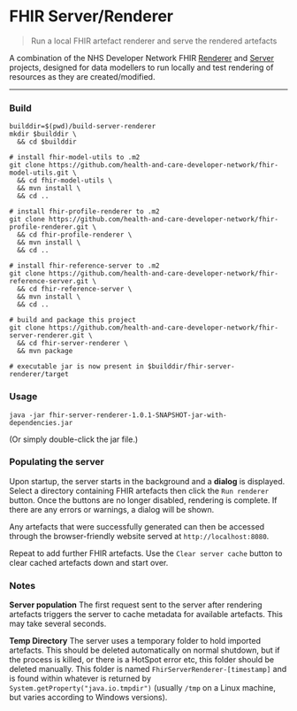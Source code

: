 # FHIR Server/Renderer
> Run a local FHIR artefact renderer and serve the rendered artefacts

A combination of the NHS Developer Network FHIR [Renderer](https://github.com/health-and-care-developer-network/fhir-profile-renderer) and [Server](https://github.com/health-and-care-developer-network/fhir-reference-server) projects, designed for data modellers to run locally and test rendering of resources as they are created/modified.

---

### Build
```
builddir=$(pwd)/build-server-renderer
mkdir $builddir \
  && cd $builddir

# install fhir-model-utils to .m2
git clone https://github.com/health-and-care-developer-network/fhir-model-utils.git \
  && cd fhir-model-utils \
  && mvn install \
  && cd ..

# install fhir-profile-renderer to .m2
git clone https://github.com/health-and-care-developer-network/fhir-profile-renderer.git \
  && cd fhir-profile-renderer \
  && mvn install \
  && cd ..

# install fhir-reference-server to .m2
git clone https://github.com/health-and-care-developer-network/fhir-reference-server.git \
  && cd fhir-reference-server \
  && mvn install \
  && cd ..

# build and package this project
git clone https://github.com/health-and-care-developer-network/fhir-server-renderer.git \
  && cd fhir-server-renderer \
  && mvn package
  
# executable jar is now present in $builddir/fhir-server-renderer/target
```

### Usage
```
java -jar fhir-server-renderer-1.0.1-SNAPSHOT-jar-with-dependencies.jar
```
(Or simply double-click the jar file.)

### Populating the server

Upon startup, the server starts in the background and a **dialog** is displayed. Select a directory containing FHIR artefacts then click the `Run renderer` button. Once the buttons are no longer disabled, rendering is complete. If there are any errors or warnings, a dialog will be shown.

Any artefacts that were successfully generated can then be accessed through the browser-friendly website served at `http://localhost:8080`.

Repeat to add further FHIR artefacts. Use the `Clear server cache` button to clear cached artefacts down and start over.

### Notes

**Server population**
The first request sent to the server after rendering artefacts triggers the server to cache metadata for available artefacts. This may take several seconds.

**Temp Directory**
The server uses a temporary folder to hold imported artefacts. This should be deleted automatically on normal shutdown, but if the process is killed, or there is a HotSpot error etc, this folder should be deleted manually. This folder is named `FhirServerRenderer-[timestamp]` and is found within whatever is returned by `System.getProperty("java.io.tmpdir")` (usually `/tmp` on a Linux machine, but varies according to Windows versions).
